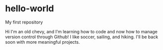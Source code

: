 # hello-world
My first repository


Hi I'm an old chevy, and I'm learning how to code and now how to manage version control through Github! I like soccer, sailing, and hiking. I'll be back soon with more meaningful projects.
